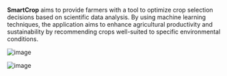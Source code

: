 **SmartCrop** aims to provide farmers with a tool to optimize crop selection decisions based on scientific data analysis. By using machine learning techniques, the application aims to enhance agricultural productivity and sustainability by recommending crops well-suited to specific environmental conditions.

![image](https://github.com/darrinbright/SmartCrop/assets/85438610/5f5c1108-2c1e-41fb-83e6-b69b3b1301cb)

![image](https://github.com/darrinbright/SmartCrop/assets/85438610/5b3145be-6831-43d6-907d-fcbbe4d1cc51)
